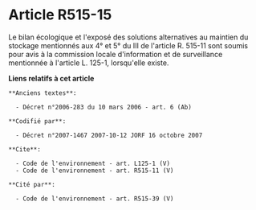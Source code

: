 # Article R515-15

Le bilan écologique et l'exposé des solutions alternatives au maintien du stockage mentionnés aux 4° et 5° du III de
l'article R. 515-11 sont soumis pour avis à la commission locale d'information et de surveillance mentionnée à l'article L.
125-1, lorsqu'elle existe.

**Liens relatifs à cet article**

	**Anciens textes**:

	  - Décret n°2006-283 du 10 mars 2006 - art. 6 (Ab)

	**Codifié par**:

	  - Décret n°2007-1467 2007-10-12 JORF 16 octobre 2007

	**Cite**:

	  - Code de l'environnement - art. L125-1 (V)
	  - Code de l'environnement - art. R515-11 (V)

	**Cité par**:

	  - Code de l'environnement - art. R515-39 (V)
